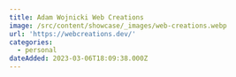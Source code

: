 ```yaml
---
title: Adam Wojnicki Web Creations
image: /src/content/showcase/_images/web-creations.webp
url: 'https://webcreations.dev/'
categories:
  - personal
dateAdded: 2023-03-06T18:09:38.000Z
---
```


